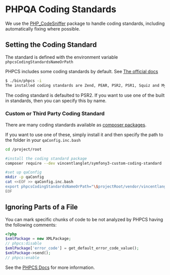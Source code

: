 # PHPQA Coding Standards

We use the [PHP_CodeSniffer](https://github.com/squizlabs/PHP_CodeSniffer) package to handle coding standards, including automatically fixing where possible.

## Setting the Coding Standard

The standard is defined with the environment variable `phpcsCodingStandardsNameOrPath`

PHPCS includes some coding standards by default. See [The official docs](https://github.com/squizlabs/PHP_CodeSniffer/wiki/Usage#printing-a-list-of-installed-coding-standards)

```bash
$ ./bin/phpcs -i
The installed coding standards are Zend, PEAR, PSR2, PSR1, Squiz and MySource
```

The coding standard is defaulted to PSR2. If you want to use one of the built in standards, then you can specify this by name.

### Custom or Third Party Coding Standard

There are many coding standards available as [composer packages](https://packagist.org/?query=phpcs%20standard).

If you want to use one of these, simply install it and then specify the path to the folder in your `qaConfig.inc.bash`

```bash
cd /project/root

#install the coding standard package
composer require --dev vincentlanglet/symfony3-custom-coding-standard

#set up qaConfig
mkdir -p qaConfig
cat <<EOF >> qaConfig.inc.bash
export phpcsCodingStandardsNameOrPath="\$projectRoot/vendor/vincentlanglet/symfony3-custom-coding-standard"
EOF
```

## Ignoring Parts of a File
   
You can mark specific chunks of code to be not analyzed by PHPCS having the following comments:

```php
<?php
$xmlPackage = new XMLPackage;
// phpcs:disable
$xmlPackage['error_code'] = get_default_error_code_value();
$xmlPackage->send();
// phpcs:enable

```

See the [PHPCS Docs](https://github.com/squizlabs/PHP_CodeSniffer/wiki/Advanced-Usage#ignoring-parts-of-a-file) for more information.
